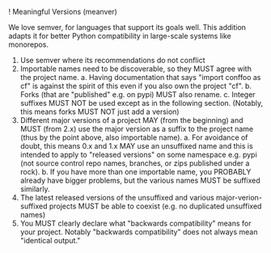 ! Meaningful Versions (meanver)

We love semver, for languages that support its goals well.  This addition adapts
it for better Python compatibility in large-scale systems like monorepos.

1. Use semver where its recommendations do not conflict
2. Importable names need to be discoverable, so they MUST agree with the
   project name.
   a. Having documentation that says "import conffoo as cf" is against the
      spirit of this even if you also own the project "cf".
   b. Forks (that are "published" e.g. on pypi) MUST also rename.
   c. Integer suffixes MUST NOT be used except as in the following section.
      (Notably, this means forks MUST NOT just add a version)
3. Different major versions of a project MAY (from the beginning) and MUST (from
   2.x) use the major version as a suffix to the project name (thus by the point
   above, also importable name).
   a. For avoidance of doubt, this means 0.x and 1.x MAY use an unsuffixed name
      and this is intended to apply to "released versions" on some namespace
      e.g.  pypi (not source control repo names, branches, or zips published
      under a rock).
   b. If you have more than one importable name, you PROBABLY already have
      bigger problems, but the various names MUST be suffixed similarly.
4. The latest released versions of the unsuffixed and various
   major-verion-suffixed projects MUST be able to coexist (e.g. no duplicated
   unsuffixed names)
5. You MUST clearly declare what "backwards compatibility" means for your
   project.  Notably "backwards compatibility" does not always mean "identical
   output."
